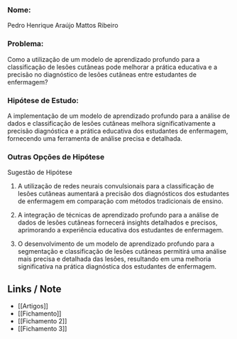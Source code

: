 
### Nome:

Pedro Henrique Araújo Mattos Ribeiro

### Problema:

Como a utilização de um modelo de aprendizado profundo para a classificação de lesões cutâneas pode melhorar a prática educativa e a precisão no diagnóstico de lesões cutâneas entre estudantes de enfermagem?

### Hipótese de Estudo:

A implementação de um modelo de aprendizado profundo para a análise de dados e classificação de lesões cutâneas melhora significativamente a precisão diagnóstica e a prática educativa dos estudantes de enfermagem, fornecendo uma ferramenta de análise precisa e detalhada.

### Outras Opções de Hipótese

Sugestão de Hipótese

1. A utilização de redes neurais convulsionais para a classificação de lesões cutâneas aumentará a precisão dos diagnósticos dos estudantes de enfermagem em comparação com métodos tradicionais de ensino.
    
2. A integração de técnicas de aprendizado profundo para a análise de dados de lesões cutâneas fornecerá insights detalhados e precisos, aprimorando a experiência educativa dos estudantes de enfermagem.
    
3. O desenvolvimento de um modelo de aprendizado profundo para a segmentação e classificação de lesões cutâneas permitirá uma análise mais precisa e detalhada das lesões, resultando em uma melhoria significativa na prática diagnóstica dos estudantes de enfermagem.
## Links / Note

- [[Artigos]]
- [[Fichamento]]
- [[Fichamento 2]]
- [[Fichamento 3]]
